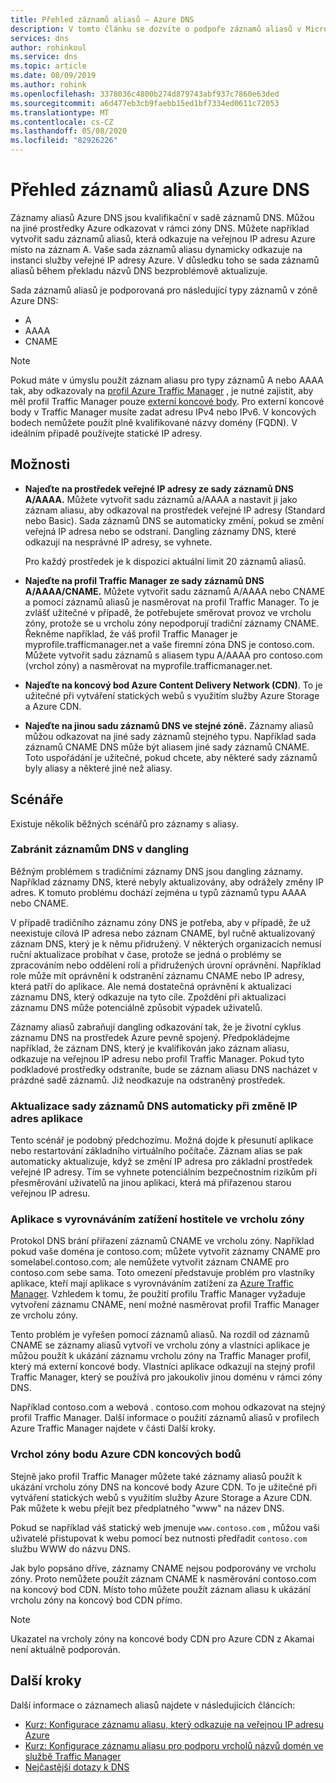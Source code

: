 ```yaml
---
title: Přehled záznamů aliasů – Azure DNS
description: V tomto článku se dozvíte o podpoře záznamů aliasů v Microsoft Azure DNS.
services: dns
author: rohinkoul
ms.service: dns
ms.topic: article
ms.date: 08/09/2019
ms.author: rohink
ms.openlocfilehash: 3378036c4800b274d879743abf937c7860e63ded
ms.sourcegitcommit: a6d477eb3cb9faebb15ed1bf7334ed0611c72053
ms.translationtype: MT
ms.contentlocale: cs-CZ
ms.lasthandoff: 05/08/2020
ms.locfileid: "82926226"
---
```

# <a name="azure-dns-alias-records-overview"></a>Přehled záznamů aliasů Azure DNS

Záznamy aliasů Azure DNS jsou kvalifikační v sadě záznamů DNS. Můžou na jiné prostředky Azure odkazovat v rámci zóny DNS. Můžete například vytvořit sadu záznamů aliasů, která odkazuje na veřejnou IP adresu Azure místo na záznam A. Vaše sada záznamů aliasu dynamicky odkazuje na instanci služby veřejné IP adresy Azure. V důsledku toho se sada záznamů aliasů během překladu názvů DNS bezproblémově aktualizuje.

Sada záznamů aliasů je podporovaná pro následující typy záznamů v zóně Azure DNS: 

- A
- AAAA
- CNAME

> [!NOTE]
> Pokud máte v úmyslu použít záznam aliasu pro typy záznamů A nebo AAAA tak, aby odkazovaly na [profil Azure Traffic Manager](../traffic-manager/quickstart-create-traffic-manager-profile.md) , je nutné zajistit, aby měl profil Traffic Manager pouze [externí koncové body](../traffic-manager/traffic-manager-endpoint-types.md#external-endpoints). Pro externí koncové body v Traffic Manager musíte zadat adresu IPv4 nebo IPv6. V koncových bodech nemůžete použít plně kvalifikované názvy domény (FQDN). V ideálním případě používejte statické IP adresy.

## <a name="capabilities"></a>Možnosti

- **Najeďte na prostředek veřejné IP adresy ze sady záznamů DNS A/AAAA.** Můžete vytvořit sadu záznamů a/AAAA a nastavit ji jako záznam aliasu, aby odkazoval na prostředek veřejné IP adresy (Standard nebo Basic). Sada záznamů DNS se automaticky změní, pokud se změní veřejná IP adresa nebo se odstraní. Dangling záznamy DNS, které odkazují na nesprávné IP adresy, se vyhnete.

   Pro každý prostředek je k dispozici aktuální limit 20 záznamů aliasů.

- **Najeďte na profil Traffic Manager ze sady záznamů DNS A/AAAA/CNAME.** Můžete vytvořit sadu záznamů A/AAAA nebo CNAME a pomocí záznamů aliasů je nasměrovat na profil Traffic Manager. To je zvlášť užitečné v případě, že potřebujete směrovat provoz ve vrcholu zóny, protože se u vrcholu zóny nepodporují tradiční záznamy CNAME. Řekněme například, že váš profil Traffic Manager je myprofile.trafficmanager.net a vaše firemní zóna DNS je contoso.com. Můžete vytvořit sadu záznamů s aliasem typu A/AAAA pro contoso.com (vrchol zóny) a nasměrovat na myprofile.trafficmanager.net.
- **Najeďte na koncový bod Azure Content Delivery Network (CDN)**. To je užitečné při vytváření statických webů s využitím služby Azure Storage a Azure CDN.
- **Najeďte na jinou sadu záznamů DNS ve stejné zóně.** Záznamy aliasů můžou odkazovat na jiné sady záznamů stejného typu. Například sada záznamů CNAME DNS může být aliasem jiné sady záznamů CNAME. Toto uspořádání je užitečné, pokud chcete, aby některé sady záznamů byly aliasy a některé jiné než aliasy.

## <a name="scenarios"></a>Scénáře

Existuje několik běžných scénářů pro záznamy s aliasy.

### <a name="prevent-dangling-dns-records"></a>Zabránit záznamům DNS v dangling

Běžným problémem s tradičními záznamy DNS jsou dangling záznamy. Například záznamy DNS, které nebyly aktualizovány, aby odrážely změny IP adres. K tomuto problému dochází zejména u typů záznamů typu AAAA nebo CNAME.

V případě tradičního záznamu zóny DNS je potřeba, aby v případě, že už neexistuje cílová IP adresa nebo záznam CNAME, byl ručně aktualizovaný záznam DNS, který je k němu přidružený. V některých organizacích nemusí ruční aktualizace probíhat v čase, protože se jedná o problémy se zpracováním nebo oddělení rolí a přidružených úrovní oprávnění. Například role může mít oprávnění k odstranění záznamu CNAME nebo IP adresy, která patří do aplikace. Ale nemá dostatečná oprávnění k aktualizaci záznamu DNS, který odkazuje na tyto cíle. Zpoždění při aktualizaci záznamu DNS může potenciálně způsobit výpadek uživatelů.

Záznamy aliasů zabraňují dangling odkazování tak, že je životní cyklus záznamu DNS na prostředek Azure pevně spojený. Předpokládejme například, že záznam DNS, který je kvalifikován jako záznam aliasu, odkazuje na veřejnou IP adresu nebo profil Traffic Manager. Pokud tyto podkladové prostředky odstraníte, bude se záznam aliasu DNS nacházet v prázdné sadě záznamů. Již neodkazuje na odstraněný prostředek.

### <a name="update-dns-record-set-automatically-when-application-ip-addresses-change"></a>Aktualizace sady záznamů DNS automaticky při změně IP adres aplikace

Tento scénář je podobný předchozímu. Možná dojde k přesunutí aplikace nebo restartování základního virtuálního počítače. Záznam alias se pak automaticky aktualizuje, když se změní IP adresa pro základní prostředek veřejné IP adresy. Tím se vyhnete potenciálním bezpečnostním rizikům při přesměrování uživatelů na jinou aplikaci, která má přiřazenou starou veřejnou IP adresu.

### <a name="host-load-balanced-applications-at-the-zone-apex"></a>Aplikace s vyrovnáváním zatížení hostitele ve vrcholu zóny

Protokol DNS brání přiřazení záznamů CNAME ve vrcholu zóny. Například pokud vaše doména je contoso.com; můžete vytvořit záznamy CNAME pro somelabel.contoso.com; ale nemůžete vytvořit záznam CNAME pro contoso.com sebe sama.
Toto omezení představuje problém pro vlastníky aplikace, kteří mají aplikace s vyrovnáváním zatížení za [Azure Traffic Manager](../traffic-manager/traffic-manager-overview.md). Vzhledem k tomu, že použití profilu Traffic Manager vyžaduje vytvoření záznamu CNAME, není možné nasměrovat profil Traffic Manager ze vrcholu zóny.

Tento problém je vyřešen pomocí záznamů aliasů. Na rozdíl od záznamů CNAME se záznamy aliasů vytvoří ve vrcholu zóny a vlastníci aplikace je můžou použít k ukázání záznamu vrcholu zóny na Traffic Manager profil, který má externí koncové body. Vlastníci aplikace odkazují na stejný profil Traffic Manager, který se používá pro jakoukoliv jinou doménu v rámci zóny DNS.

Například contoso.com a webová \. contoso.com mohou odkazovat na stejný profil Traffic Manager. Další informace o použití záznamů aliasů v profilech Azure Traffic Manager najdete v části Další kroky.

### <a name="point-zone-apex-to-azure-cdn-endpoints"></a>Vrchol zóny bodu Azure CDN koncových bodů

Stejně jako profil Traffic Manager můžete také záznamy aliasů použít k ukázání vrcholu zóny DNS na koncové body Azure CDN. To je užitečné při vytváření statických webů s využitím služby Azure Storage a Azure CDN. Pak můžete k webu přejít bez předplatného "www" na název DNS.

Pokud se například váš statický web jmenuje `www.contoso.com` , můžou vaši uživatelé přistupovat k webu pomocí bez nutnosti předřadit `contoso.com` službu WWW do názvu DNS.

Jak bylo popsáno dříve, záznamy CNAME nejsou podporovány ve vrcholu zóny. Proto nemůžete použít záznam CNAME k nasměrování contoso.com na koncový bod CDN. Místo toho můžete použít záznam aliasu k ukázání vrcholu zóny na koncový bod CDN přímo.

> [!NOTE]
> Ukazatel na vrcholy zóny na koncové body CDN pro Azure CDN z Akamai není aktuálně podporován.

## <a name="next-steps"></a>Další kroky

Další informace o záznamech aliasů najdete v následujících článcích:

- [Kurz: Konfigurace záznamu aliasu, který odkazuje na veřejnou IP adresu Azure](tutorial-alias-pip.md)
- [Kurz: Konfigurace záznamu aliasu pro podporu vrcholů názvů domén ve službě Traffic Manager](tutorial-alias-tm.md)
- [Nejčastější dotazy k DNS](https://docs.microsoft.com/azure/dns/dns-faq#alias-records)
